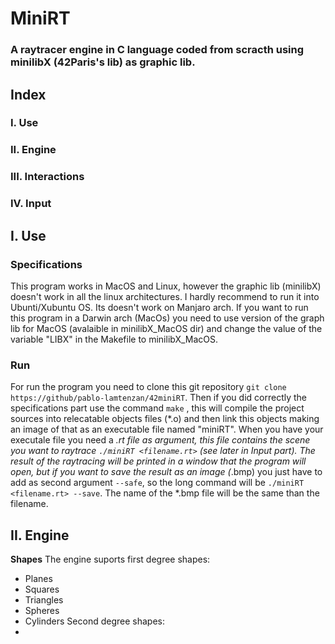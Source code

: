 # MiniRT
### A raytracer engine in C language coded from scracth using minilibX (42Paris's lib) as graphic lib.

## Index
### I. Use
### II. Engine
### III. Interactions
### IV. Input

## I. Use
### Specifications
This program works in MacOS and Linux, however the graphic lib (minilibX) doesn't work in all the linux architectures. I hardly recommend to run it into Ubunti/Xubuntu OS. Its doesn't work on Manjaro arch. If you want to run this program in a Darwin arch (MacOs) you need to use version of the graph lib for MacOS (avalaible in minilibX_MacOS dir) and change the value of the variable "LIBX" in the Makefile to minilibX_MacOS.
### Run
For run the program you need to clone this git repository `git clone https://github/pablo-lamtenzan/42miniRT`.
Then if you did correctly the specifications part use the command `make` , this will compile the project sources into relecatable objects files (*.o) and then link this objects making an image of that as an executable file named "miniRT".
When you have your executale file you need a *.rt file as argument, this file contains the scene you want to raytrace `./miniRT <filename.rt>` (see later in Input part).
The result of the raytracing will be printed in a window that the program will open, but if you want to save the result as an image (*.bmp) you just have to add as second argument `--safe`, so the long command will be `./miniRT <filename.rt> --save`. The name of the *.bmp file will be the same than the filename.

## II. Engine
**Shapes**
The engine suports first degree shapes:
- Planes
- Squares
- Triangles
- Spheres
- Cylinders
Second degree shapes:
- 




